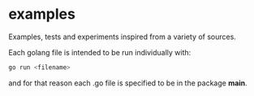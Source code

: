 # examples

Examples, tests and experiments inspired from a variety of sources.

Each golang file is intended to be run individually with:
```bash
go run <filename>
```
and for that reason each .go file is specified to be in the package **main**.
